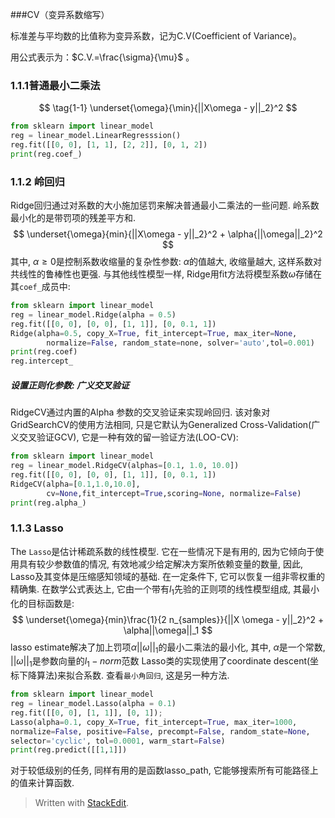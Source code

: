 ###CV（变异系数缩写）

标准差与平均数的比值称为变异系数，记为C.V(Coefficient of Variance)。

用公式表示为：$C.V.=\frac{\sigma}{\mu}$ 。

### 1.1.1普通最小二乘法
$$
\tag{1-1} \underset{\omega}{\min}{||X\omega - y||_2}^2
$$
```python
from sklearn import linear_model
reg = linear_model.LinearRegresssion()
reg.fit([[0, 0], [1, 1], [2, 2]], [0, 1, 2])
print(reg.coef_)
```
### 1.1.2 岭回归
Ridge回归通过对系数的大小施加惩罚来解决普通最小二乘法的一些问题. 岭系数最小化的是带罚项的残差平方和.
$$
\underset{\omega}{min}{||X\omega - y||_2}^2 + \alpha{||\omega||_2}^2
$$
其中, $\alpha \geq 0$是控制系数收缩量的复杂性参数: $\alpha$的值越大, 收缩量越大, 这样系数对共线性的鲁棒性也更强.
与其他线性模型一样, Ridge用fit方法将模型系数$\omega$存储在其`coef_`成员中:
```python
from sklearn import linear_model
reg = linear_model.Ridge(alpha = 0.5)
reg.fit([[0, 0], [0, 0], [1, 1]], [0, 0.1, 1])
Ridge(alpha=0.5, copy_X=True, fit_intercept=True, max_iter=None,
		normalize=False, random_state=none, solver='auto',tol=0.001)
print(reg.coef)
reg.intercept_
```
#####   设置正则化参数: 广义交叉验证
RidgeCV通过内置的Alpha 参数的交叉验证来实现岭回归.
该对象对GridSearchCV的使用方法相同, 只是它默认为Generalized Cross-Validation(广义交叉验证GCV), 它是一种有效的留一验证方法(LOO-CV):
```python
from sklearn import linear_model
reg = linear_model.RidgeCV(alphas=[0.1, 1.0, 10.0])
reg.fit([[0, 0], [0, 0], [1, 1]], [0, 0.1, 1])
RidgeCV(alpha=[0.1,1.0,10.0],
		cv=None,fit_intercept=True,scoring=None, normalize=False)
print(reg.alpha_)
```

### 1.1.3 Lasso
The `Lasso`是估计稀疏系数的线性模型. 它在一些情况下是有用的, 因为它倾向于使用具有较少参数值的情况, 有效地减少给定解决方案所依赖变量的数量, 因此, Lasso及其变体是压缩感知领域的基础. 在一定条件下, 它可以恢复一组非零权重的精确集.
在数学公式表达上, 它由一个带有$l_1$先验的正则项的线性模型组成, 其最小化的目标函数是:
$$
\underset{\omega}{min}\frac{1}{2 n_{samples}}{||X \omega - y||_2}^2 + \alpha||\omega||_1
$$
lasso estimate解决了加上罚项$\alpha||\omega||_1$的最小二乘法的最小化, 其中, $\alpha$是一个常数, $||\omega||_1$是参数向量的$l_1-norm$范数
Lasso类的实现使用了coordinate descent(坐标下降算法)来拟合系数. 查看`最小角回归`, 这是另一种方法.
```python
from sklearn import linear_model
reg = linear_model.Lasso(alpha = 0.1)
reg.fit([[0, 0], [1, 1]], [0, 1]);
Lasso(alpha=0.1, copy_X=True, fit_intercept=True, max_iter=1000,
normalize=False, positive=False, precompt=False, random_state=None,
selector='cyclic', tol=0.0001, warm_start=False)
print(reg.predict([[1,1]])
```
对于较低级别的任务, 同样有用的是函数lasso_path, 它能够搜索所有可能路径上的值来计算函数.



> Written with [StackEdit](https://stackedit.io/).
<!--stackedit_data:
eyJoaXN0b3J5IjpbLTE1MDQ0NjA2NTMsLTIyNzU0Nzg2NSwtMT
QyNDI5MTgwMCw3NDE1NTkwMTksLTE0NDc3NzM1ODQsNzc3MjA2
NjcxXX0=
-->